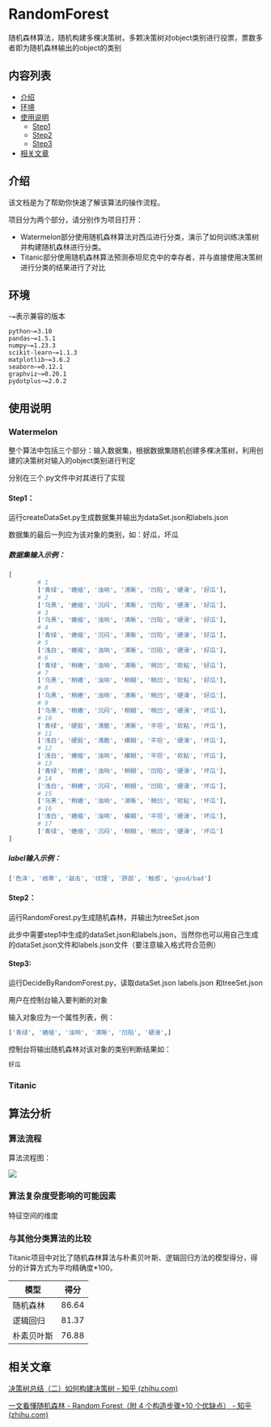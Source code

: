 # RandomForest

随机森林算法，随机构建多棵决策树，多颗决策树对object类别进行投票，票数多者即为随机森林输出的object的类别





## 内容列表

- [介绍](#介绍)
- [环境](#环境)
- [使用说明](#使用说明)
  - [Step1](#Step1)
  - [Step2](#Step2)
  - [Step3](#Step3)
- [相关文章](#相关文章)

## 介绍

该文档是为了帮助你快速了解该算法的操作流程。



项目分为两个部分，请分别作为项目打开：

- Watermelon部分使用随机森林算法对西瓜进行分类，演示了如何训练决策树并构建随机森林进行分类。
- Titanic部分使用随机森林算法预测泰坦尼克中的幸存者，并与直接使用决策树进行分类的结果进行了对比



## 环境

`~=`表示兼容的版本

```shell
python~=3.10
pandas~=1.5.1
numpy~=1.23.3
scikit-learn~=1.1.3
matplotlib~=3.6.2
seaborn~=0.12.1
graphviz~=0.20.1
pydotplus~=2.0.2
```

## 使用说明

### Watermelon

整个算法中包括三个部分：输入数据集，根据数据集随机创建多棵决策树，利用创建的决策树对输入的object类别进行判定

分别在三个.py文件中对其进行了实现

#### Step1：

运行createDataSet.py生成数据集并输出为dataSet.json和labels.json

数据集的最后一列应为该对象的类别，如：好瓜，坏瓜

##### 数据集输入示例：

```python
[
        # 1
        ['青绿', '蜷缩', '浊响', '清晰', '凹陷', '硬滑', '好瓜'],
        # 2
        ['乌黑', '蜷缩', '沉闷', '清晰', '凹陷', '硬滑', '好瓜'],
        # 3
        ['乌黑', '蜷缩', '浊响', '清晰', '凹陷', '硬滑', '好瓜'],
        # 4
        ['青绿', '蜷缩', '沉闷', '清晰', '凹陷', '硬滑', '好瓜'],
        # 5
        ['浅白', '蜷缩', '浊响', '清晰', '凹陷', '硬滑', '好瓜'],
        # 6
        ['青绿', '稍蜷', '浊响', '清晰', '稍凹', '软粘', '好瓜'],
        # 7
        ['乌黑', '稍蜷', '浊响', '稍糊', '稍凹', '软粘', '好瓜'],
        # 8
        ['乌黑', '稍蜷', '浊响', '清晰', '稍凹', '硬滑', '好瓜'],
        # 9
        ['乌黑', '稍蜷', '沉闷', '稍糊', '稍凹', '硬滑', '坏瓜'],
        # 10
        ['青绿', '硬挺', '清脆', '清晰', '平坦', '软粘', '坏瓜'],
        # 11
        ['浅白', '硬挺', '清脆', '模糊', '平坦', '硬滑', '坏瓜'],
        # 12
        ['浅白', '蜷缩', '浊响', '模糊', '平坦', '软粘', '坏瓜'],
        # 13
        ['青绿', '稍蜷', '浊响', '稍糊', '凹陷', '硬滑', '坏瓜'],
        # 14
        ['浅白', '稍蜷', '沉闷', '稍糊', '凹陷', '硬滑', '坏瓜'],
        # 15
        ['乌黑', '稍蜷', '浊响', '清晰', '稍凹', '软粘', '坏瓜'],
        # 16
        ['浅白', '蜷缩', '浊响', '模糊', '平坦', '硬滑', '坏瓜'],
        # 17
        ['青绿', '蜷缩', '沉闷', '稍糊', '稍凹', '硬滑', '坏瓜']
]
```

##### label输入示例：
```python
['色泽', '根蒂', '敲击', '纹理', '脐部', '触感', 'good/bad']
```


#### Step2：

运行RandomForest.py生成随机森林，并输出为treeSet.json

此步中需要step1中生成的dataSet.json和labels.json，当然你也可以用自己生成的dataSet.json文件和labels.json文件（要注意输入格式符合范例）

#### Step3:

运行DecideByRandomForest.py，读取dataSet.json labels.json 和treeSet.json

用户在控制台输入要判断的对象

输入对象应为一个属性列表，例：

```python
['青绿', '蜷缩', '浊响', '清晰', '凹陷', '硬滑',]
```
控制台将输出随机森林对该对象的类别判断结果如：

```python
好瓜
```

### Titanic





## 算法分析

### 算法流程



算法流程图：

![](\随机森林流程图.jpg)

### 算法复杂度受影响的可能因素

特征空间的维度

### 与其他分类算法的比较

Titanic项目中对比了随机森林算法与朴素贝叶斯、逻辑回归方法的模型得分，得分的计算方式为平均精确度*100。

| 模型       | 得分  |
| ---------- | ----- |
| 随机森林   | 86.64 |
| 逻辑回归   | 81.37 |
| 朴素贝叶斯 | 76.88 |



## 相关文章

[决策树总结（二）如何构建决策树 - 知乎 (zhihu.com)](https://zhuanlan.zhihu.com/p/266880465)

[一文看懂随机森林 - Random Forest（附 4 个构造步骤+10 个优缺点） - 知乎 (zhihu.com)](https://zhuanlan.zhihu.com/p/79248666)